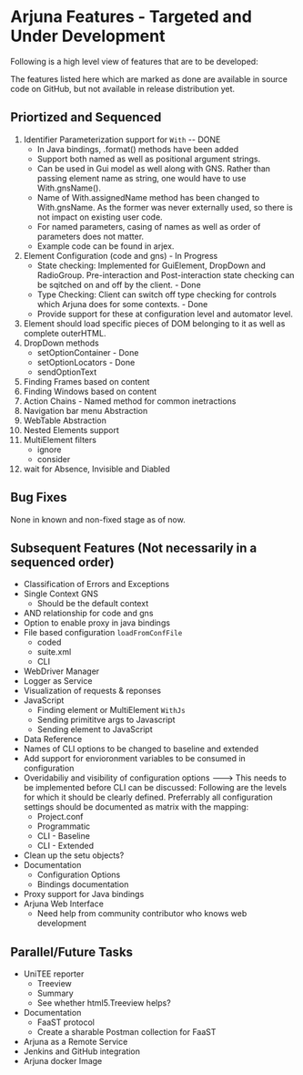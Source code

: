 # Arjuna Features - Targeted and Under Development
Following is a high level view of features that are to be developed:

The features listed here which are marked as done are available in source code on GitHub, but not available in release distribution yet.

## Priortized and Sequenced
1. Identifier Parameterization support for `With` -- DONE
   * In Java bindings, .format() methods have been added
   * Support both named as well as positional argument strings.
   * Can be used in Gui model as well along with GNS. Rather than passing element name as string, one would have to use With.gnsName().
   * Name of With.assignedName method has been changed to With.gnsName. As the former was never externally used, so there is not impact on existing user code.
   * For named parameters, casing of names as well as order of parameters does not matter.
   * Example code can be found in arjex.
2. Element Configuration (code and gns) - In Progress
    * State checking: Implemented for GuiElement, DropDown and RadioGroup. Pre-interaction and Post-interaction state checking can be sqitched on and off by the client. - Done
    * Type Checking: Client can switch off type checking for controls which Arjuna does for some contexts. - Done
    * Provide support for these at configuration level and automator level.
3. Element should load specific pieces of DOM belonging to it as well as complete outerHTML.
3. DropDown methods
    * setOptionContainer - Done
    * setOptionLocators - Done
    * sendOptionText
4. Finding Frames based on content
5. Finding Windows based on content
6. Action Chains - Named method for common inetractions
7. Navigation bar menu Abstraction
8. WebTable Abstraction
9. Nested Elements support
10. MultiElement filters
    * ignore
    * consider
11. wait for Absence, Invisible and Diabled

## Bug Fixes
None in known and non-fixed stage as of now.

## Subsequent Features (Not necessarily in a sequenced order)
* Classification of Errors and Exceptions
* Single Context GNS
    * Should be the default context
* AND relationship for code and gns
* Option to enable proxy in java bindings
* File based configuration `loadFromConfFile`
    * coded 
    * suite.xml
    * CLI
* WebDriver Manager
* Logger as Service
* Visualization of requests & reponses
* JavaScript 
    * Finding element or MultiElement `WithJs`
    * Sending primititve args to Javascript
    * Sending element to JavaScript
* Data Reference
* Names of CLI options to be changed to baseline and extended
* Add support for envioronment variables to be consumed in configuration
* Overidabiliy and visibility of configuration options ---> This needs to be implemented before CLI can be discussed: Following are the levels for which it should be clearly defined. Preferrably all configuration settings should be documented as matrix with the mapping:
    * Project.conf
    * Programmatic
    * CLI - Baseline
    * CLI - Extended
* Clean up the setu objects?
* Documentation
    * Configuration Options
    * Bindings documentation
* Proxy support for Java bindings
* Arjuna Web Interface 
    * Need help from community contributor who knows web development

## Parallel/Future Tasks
* UniTEE reporter
    * Treeview
    * Summary
    * See whether html5.Treeview helps?
* Documentation
    * FaaST protocol
    * Create a sharable Postman collection for FaaST
* Arjuna as a Remote Service
* Jenkins and GitHub integration
* Arjuna docker Image
